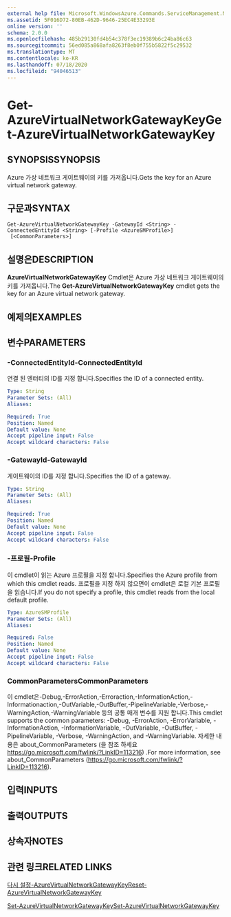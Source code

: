 ```yaml
---
external help file: Microsoft.WindowsAzure.Commands.ServiceManagement.Network.dll-Help.xml
ms.assetid: 5F016D72-80EB-462D-9646-25EC4E33293E
online version: ''
schema: 2.0.0
ms.openlocfilehash: 485b29130fd4b54c378f3ec19389b6c24ba86c63
ms.sourcegitcommit: 56ed085a868afa8263f8eb0f755b5822f5c29532
ms.translationtype: MT
ms.contentlocale: ko-KR
ms.lasthandoff: 07/18/2020
ms.locfileid: "94046513"
---
```

# <span data-ttu-id="79629-101">Get-AzureVirtualNetworkGatewayKey</span><span class="sxs-lookup"><span data-stu-id="79629-101">Get-AzureVirtualNetworkGatewayKey</span></span>

## <span data-ttu-id="79629-102">SYNOPSIS</span><span class="sxs-lookup"><span data-stu-id="79629-102">SYNOPSIS</span></span>
<span data-ttu-id="79629-103">Azure 가상 네트워크 게이트웨이의 키를 가져옵니다.</span><span class="sxs-lookup"><span data-stu-id="79629-103">Gets the key for an Azure virtual network gateway.</span></span>

## <span data-ttu-id="79629-104">구문과</span><span class="sxs-lookup"><span data-stu-id="79629-104">SYNTAX</span></span>

```
Get-AzureVirtualNetworkGatewayKey -GatewayId <String> -ConnectedEntityId <String> [-Profile <AzureSMProfile>]
 [<CommonParameters>]
```

## <span data-ttu-id="79629-105">설명은</span><span class="sxs-lookup"><span data-stu-id="79629-105">DESCRIPTION</span></span>
<span data-ttu-id="79629-106">**AzureVirtualNetworkGatewayKey** Cmdlet은 Azure 가상 네트워크 게이트웨이의 키를 가져옵니다.</span><span class="sxs-lookup"><span data-stu-id="79629-106">The **Get-AzureVirtualNetworkGatewayKey** cmdlet gets the key for an Azure virtual network gateway.</span></span>

## <span data-ttu-id="79629-107">예제의</span><span class="sxs-lookup"><span data-stu-id="79629-107">EXAMPLES</span></span>

## <span data-ttu-id="79629-108">변수</span><span class="sxs-lookup"><span data-stu-id="79629-108">PARAMETERS</span></span>

### <span data-ttu-id="79629-109">-ConnectedEntityId</span><span class="sxs-lookup"><span data-stu-id="79629-109">-ConnectedEntityId</span></span>
<span data-ttu-id="79629-110">연결 된 엔터티의 ID를 지정 합니다.</span><span class="sxs-lookup"><span data-stu-id="79629-110">Specifies the ID of a connected entity.</span></span>

```yaml
Type: String
Parameter Sets: (All)
Aliases: 

Required: True
Position: Named
Default value: None
Accept pipeline input: False
Accept wildcard characters: False
```

### <span data-ttu-id="79629-111">-GatewayId</span><span class="sxs-lookup"><span data-stu-id="79629-111">-GatewayId</span></span>
<span data-ttu-id="79629-112">게이트웨이의 ID를 지정 합니다.</span><span class="sxs-lookup"><span data-stu-id="79629-112">Specifies the ID of a gateway.</span></span>

```yaml
Type: String
Parameter Sets: (All)
Aliases: 

Required: True
Position: Named
Default value: None
Accept pipeline input: False
Accept wildcard characters: False
```

### <span data-ttu-id="79629-113">-프로필</span><span class="sxs-lookup"><span data-stu-id="79629-113">-Profile</span></span>
<span data-ttu-id="79629-114">이 cmdlet이 읽는 Azure 프로필을 지정 합니다.</span><span class="sxs-lookup"><span data-stu-id="79629-114">Specifies the Azure profile from which this cmdlet reads.</span></span> <span data-ttu-id="79629-115">프로필을 지정 하지 않으면이 cmdlet은 로컬 기본 프로필을 읽습니다.</span><span class="sxs-lookup"><span data-stu-id="79629-115">If you do not specify a profile, this cmdlet reads from the local default profile.</span></span>

```yaml
Type: AzureSMProfile
Parameter Sets: (All)
Aliases: 

Required: False
Position: Named
Default value: None
Accept pipeline input: False
Accept wildcard characters: False
```

### <span data-ttu-id="79629-116">CommonParameters</span><span class="sxs-lookup"><span data-stu-id="79629-116">CommonParameters</span></span>
<span data-ttu-id="79629-117">이 cmdlet은-Debug,-ErrorAction,-Erroraction,-InformationAction,-Informationaction,-OutVariable,-OutBuffer,-PipelineVariable,-Verbose,-WarningAction,-WarningVariable 등의 공통 매개 변수를 지원 합니다.</span><span class="sxs-lookup"><span data-stu-id="79629-117">This cmdlet supports the common parameters: -Debug, -ErrorAction, -ErrorVariable, -InformationAction, -InformationVariable, -OutVariable, -OutBuffer, -PipelineVariable, -Verbose, -WarningAction, and -WarningVariable.</span></span> <span data-ttu-id="79629-118">자세한 내용은 about_CommonParameters (을 참조 하세요 https://go.microsoft.com/fwlink/?LinkID=113216) .</span><span class="sxs-lookup"><span data-stu-id="79629-118">For more information, see about_CommonParameters (https://go.microsoft.com/fwlink/?LinkID=113216).</span></span>

## <span data-ttu-id="79629-119">입력</span><span class="sxs-lookup"><span data-stu-id="79629-119">INPUTS</span></span>

## <span data-ttu-id="79629-120">출력</span><span class="sxs-lookup"><span data-stu-id="79629-120">OUTPUTS</span></span>

## <span data-ttu-id="79629-121">상속자</span><span class="sxs-lookup"><span data-stu-id="79629-121">NOTES</span></span>

## <span data-ttu-id="79629-122">관련 링크</span><span class="sxs-lookup"><span data-stu-id="79629-122">RELATED LINKS</span></span>

[<span data-ttu-id="79629-123">다시 설정-AzureVirtualNetworkGatewayKey</span><span class="sxs-lookup"><span data-stu-id="79629-123">Reset-AzureVirtualNetworkGatewayKey</span></span>](./Reset-AzureVirtualNetworkGatewayKey.md)

[<span data-ttu-id="79629-124">Set-AzureVirtualNetworkGatewayKey</span><span class="sxs-lookup"><span data-stu-id="79629-124">Set-AzureVirtualNetworkGatewayKey</span></span>](./Set-AzureVirtualNetworkGatewayKey.md)


